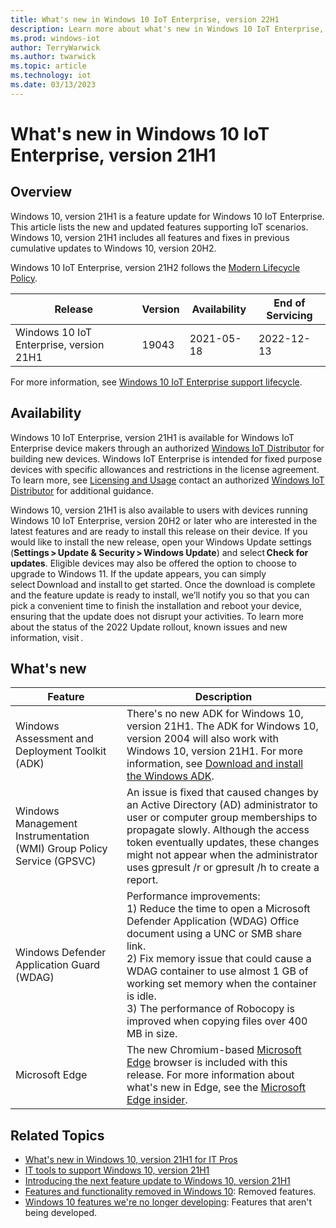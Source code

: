 ```yaml
---
title: What's new in Windows 10 IoT Enterprise, version 22H1
description: Learn more about what's new in Windows 10 IoT Enterprise, version 22H1.
ms.prod: windows-iot
author: TerryWarwick
ms.author: twarwick
ms.topic: article
ms.technology: iot
ms.date: 03/13/2023
---
```


# What's new in Windows 10 IoT Enterprise, version 21H1

## Overview

Windows 10, version 21H1 is a feature update for Windows 10 IoT Enterprise. This article lists the new and updated features supporting IoT scenarios. Windows 10, version 21H1 includes all features and fixes in previous cumulative updates to Windows 10, version 20H2.

Windows 10 IoT Enterprise, version 21H2 follows the [Modern Lifecycle Policy](/lifecycle/policies/modern).

| Release | Version | Availability | End of Servicing |
| --- | --- | --- | --- |
| Windows 10 IoT Enterprise, version 21H1 | 19043 | 2021-05-18 | 2022-12-13 |

For more information, see [Windows 10 IoT Enterprise support lifecycle](/lifecycle/products/windows-10-iot-enterprise).

## Availability

Windows 10 IoT Enterprise, version 21H1 is available for Windows IoT Enterprise device makers through an authorized [Windows IoT Distributor](https://aka.ms/IoTDistributorList) for building new devices. Windows IoT Enterprise is intended for fixed purpose devices with specific allowances and restrictions in the license agreement. To learn more, see [Licensing and Usage](/windows/iot/iot-enterprise/commercialization/licensing) contact an authorized [Windows IoT Distributor](https://aka.ms/IoTDistributorList) for additional guidance.

Windows 10, version 21H1 is also available to users with devices running Windows 10 IoT Enterprise, version 20H2 or later who are interested in the latest features and are ready to install this release on their device. If you would like to install the new release, open your Windows Update settings (**Settings > Update & Security > Windows Update**) and select **Check for updates**. Eligible devices may also be offered the option to choose to upgrade to Windows 11. If the update appears, you can simply select Download and install to get started. Once the download is complete and the feature update is ready to install, we’ll notify you so that you can pick a convenient time to finish the installation and reboot your device, ensuring that the update does not disrupt your activities. To learn more about the status of the 2022 Update rollout, known issues and new information, visit .

## What's new

| Feature | Description |
| --- | --- |
| Windows Assessment and Deployment Toolkit (ADK) | There's no new ADK for Windows 10, version 21H1. The ADK for Windows 10, version 2004 will also work with Windows 10, version 21H1.  For more information, see [Download and install the Windows ADK](/windows-hardware/get-started/adk-install). |
| Windows Management Instrumentation (WMI) Group Policy Service (GPSVC) | An issue is fixed that caused changes by an Active Directory (AD) administrator to user or computer group memberships to propagate slowly. Although the access token eventually updates, these changes might not appear when the administrator uses gpresult /r or gpresult /h to create a report. |
| Windows Defender Application Guard (WDAG) | Performance improvements: </br> 1) Reduce the time to open a Microsoft Defender Application (WDAG) Office document using a UNC or SMB share link. </br> 2) Fix memory issue that could cause a WDAG container to use almost 1 GB of working set memory when the container is idle.  </br> 3) The performance of Robocopy is improved when copying files over 400 MB in size.
| Microsoft Edge | The new Chromium-based [Microsoft Edge](https://www.microsoft.com/edge/business) browser is included with this release.  For more information about what's new in Edge, see the [Microsoft Edge insider](https://www.microsoftedgeinsider.com/whats-new). |

## Related Topics

- [What's new in Windows 10, version 21H1 for IT Pros](/windows/whats-new/whats-new-windows-10-version-21h1)
- [IT tools to support Windows 10, version 21H1](https://aka.ms/tools-for-21H1)
- [Introducing the next feature update to Windows 10, version 21H1](https://blogs.windows.com/windowsexperience/2021/02/17/introducing-the-next-feature-update-to-windows-10-version-21h1/)
- [Features and functionality removed in Windows 10](/windows/whats-new/removed-features.md): Removed features.
- [Windows 10 features we're no longer developing](/windows/whats-new/deprecated-features.md): Features that aren't being developed.
